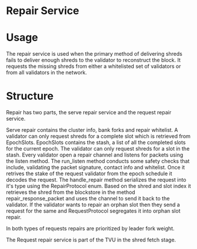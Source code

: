 # Repair Service

# Usage

The repair service is used when the primary method of delivering shreds fails to deliver enough shreds to the validator to reconstruct the block. It requests the missing shreds from either a whitelisted set of validators or from all validators in the network.

# Structure

Repair has two parts, the serve repair service and the request repair service.

Serve repair contains the cluster info, bank forks and repair whitelist. A validator can only request shreds for a complete slot which is retrieved from EpochSlots.
EpochSlots contains the stash, a list of all the completed slots for the current epoch. The validator can only request shreds for a slot in the stash.
Every validator open a repair channel and listens for packets using the listen method. The run_listen method conducts some safety checks that include, validating the packet signature, contact info and whitelist. Once it retrives the stake of the request validator from the epoch schedule it decodes the request.
The handle_repair method serializes the request into it's type using the RepairProtocol enum. Based on the shred and slot index it retrieves the shred from the blockstore in the method repair_response_packet and uses the channel to send it back to the validator.
If the validator wants to repair an orphan slot then they send a request for the same and RequestProtocol segregates it into orphan slot repair.

In both types of requests repairs are prioritized by leader fork weight.

The Request repair service is part of the TVU in the shred fetch stage.
